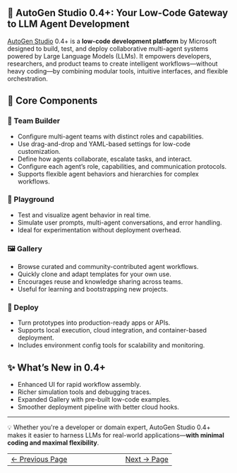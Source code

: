 ## 🧩 AutoGen Studio 0.4+: Your Low-Code Gateway to LLM Agent Development

[AutoGen Studio](https://microsoft.github.io/autogen/stable/user-guide/autogenstudio-user-guide/index.html) 0.4+ is a **low-code development platform** by Microsoft designed to build, test, and deploy collaborative multi-agent systems powered by Large Language Models (LLMs). It empowers developers, researchers, and product teams to create intelligent workflows—without heavy coding—by combining modular tools, intuitive interfaces, and flexible orchestration.

## 🔧 Core Components

### 👥 Team Builder
- Configure multi-agent teams with distinct roles and capabilities.
- Use drag-and-drop and YAML-based settings for low-code customization.
- Define how agents collaborate, escalate tasks, and interact.
- Configure each agent’s role, capabilities, and communication protocols.
- Supports flexible agent behaviors and hierarchies for complex workflows.

### 🧪 Playground
- Test and visualize agent behavior in real time.
- Simulate user prompts, multi-agent conversations, and error handling.
- Ideal for experimentation without deployment overhead.

### 🖼️ Gallery
- Browse curated and community-contributed agent workflows.
- Quickly clone and adapt templates for your own use.
- Encourages reuse and knowledge sharing across teams.
- Useful for learning and bootstrapping new projects.

### 🚀 Deploy
- Turn prototypes into production-ready apps or APIs.
- Supports local execution, cloud integration, and container-based deployment.
- Includes environment config tools for scalability and monitoring.

## ✨ What’s New in 0.4+
- Enhanced UI for rapid workflow assembly.
- Richer simulation tools and debugging traces.
- Expanded Gallery with pre-built low-code examples.
- Smoother deployment pipeline with better cloud hooks.

---

💡 Whether you're a developer or domain expert, AutoGen Studio 0.4+ makes it easier to harness LLMs for real-world applications—**with minimal coding and maximal flexibility**.


<table width="100%">
  <tr>
    <td align="left" style="white-space: nowrap;">
      <a href="../pages/autogencomponents.md">← Previous Page</a>
    </td>
    <td style="width: 100px;"></td> <!-- Blank column for separation -->
    <td align="right" style="white-space: nowrap;">
      <a href="../pages/IntroToAutoGenStudio.md">Next → Page</a>
    </td>
  </tr>
</table>
